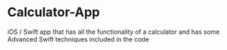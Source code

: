 # Calculator-App
iOS / Swift app that has all the functionality of a calculator and has some Advanced Swift techniques included in the code  
